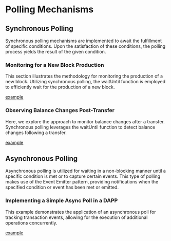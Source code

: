 # Polling Mechanisms

## Synchronous Polling

Synchronous polling mechanisms are implemented to await the fulfillment of specific conditions. Upon the satisfaction of these conditions, the polling process yields the result of the given condition.

### Monitoring for a New Block Production
This section illustrates the methodology for monitoring the production of a new block. Utilizing synchronous polling, the waitUntil function is employed to efficiently wait for the production of a new block.

[example](examples/polls/sync-poll-wait-new-block.ts)

### Observing Balance Changes Post-Transfer
Here, we explore the approach to monitor balance changes after a transfer. Synchronous polling leverages the waitUntil function to detect balance changes following a transfer.

[example](examples/polls/sync-poll-wait-balance-update.ts)

## Asynchronous Polling

Asynchronous polling is utilized for waiting in a non-blocking manner until a specific condition is met or to capture certain events. This type of polling makes use of the Event Emitter pattern, providing notifications when the specified condition or event has been met or emitted.

### Implementing a Simple Async Poll in a DAPP
This example demonstrates the application of an asynchronous poll for tracking transaction events, allowing for the execution of additional operations concurrently.

[example](examples/polls/event-poll-dapp.ts)



